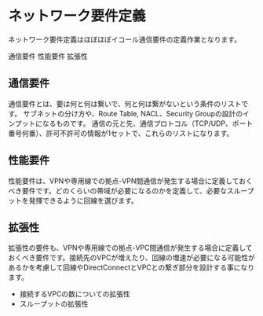 # ネットワーク要件定義

ネットワーク要件定義はほぼほぼイコール通信要件の定義作業となります。

通信要件
性能要件
拡張性

## 通信要件

通信要件とは、要は何と何は繋いで、何と何は繋がないという条件のリストです。
サブネットの分け方や、Route Table, NACL、Security Groupの設計のインプットになるものです。
通信の元と先、通信プロトコル（TCP/UDP、ポート番号何番）、許可不許可の情報が1セットで、これらのリストになります。

## 性能要件

性能要件は、VPNや専用線での拠点-VPN間通信が発生する場合に定義しておくべき要件です。どのくらいの帯域が必要になるのかを定義して、必要なスループットを発揮できるように回線を選びます。

## 拡張性

拡張性の要件も、VPNや専用線での拠点-VPC間通信が発生する場合に定義しておくべき要件です。接続先のVPCが増えたり、回線の増速が必要になる可能性があるかを考慮して回線やDirectConnectとVPCとの繋ぎ部分を設計する事になります。
- 接続するVPCの数についての拡張性
- スループットの拡張性